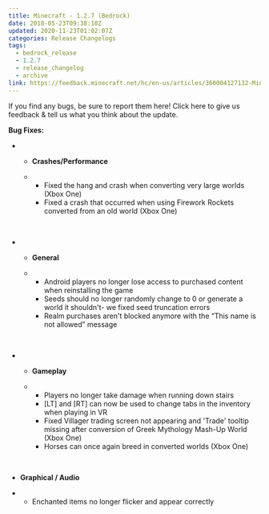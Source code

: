 ```yaml
---
title: Minecraft - 1.2.7 (Bedrock)
date: 2018-05-23T09:38:10Z
updated: 2020-11-23T01:02:07Z
categories: Release Changelogs
tags:
  - bedrock_release
  - 1.2.7
  - release_changelog
  - archive
link: https://feedback.minecraft.net/hc/en-us/articles/360004127132-Minecraft-1-2-7-Bedrock
---
```


If you find any bugs, be sure to report them here! Click here to give us feedback & tell us what you think about the update.

  
**Bug Fixes:**

- - **Crashes/Performance**

  - - Fixed the hang and crash when converting very large worlds (Xbox One)
    - Fixed a crash that occurred when using Firework Rockets converted from an old world (Xbox One)

 

- - **General**

  - - Android players no longer lose access to purchased content when reinstalling the game
    - Seeds should no longer randomly change to 0 or generate a world it shouldn't- we fixed seed truncation errors
    - Realm purchases aren't blocked anymore with the “This name is not allowed” message

 

- - **Gameplay**

  - - Players no longer take damage when running down stairs
    - \[LT\] and \[RT\] can now be used to change tabs in the inventory when playing in VR
    - Fixed Villager trading screen not appearing and 'Trade' tooltip missing after conversion of Greek Mythology Mash-Up World (Xbox One)
    - Horses can once again breed in converted worlds (Xbox One)

 

- **Graphical / Audio**

- - Enchanted items no longer flicker and appear correctly
